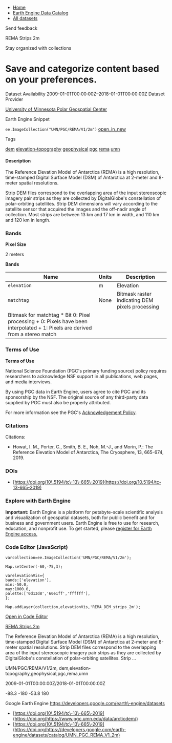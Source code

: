 



* [Home](https://developers.google.com/)
* [Earth Engine Data Catalog](https://developers.google.com/earth-engine/datasets)
* [All datasets](https://developers.google.com/earth-engine/datasets/catalog)





 
 
 Send feedback
 
 

REMA Strips 2m


 
 Stay organized with collections
 

 
 Save and categorize content based on your preferences.
================================================================================================================








Dataset Availability
2009\-01\-01T00:00:00Z–2018\-01\-01T00:00:00Z
Dataset Provider


[University of Minnesota Polar Geospatial Center](https://www.pgc.umn.edu/data/arcticdem/)



Earth Engine Snippet


`ee.ImageCollection("UMN/PGC/REMA/V1/2m")` 
[open\_in\_new](https://code.earthengine.google.com/?scriptPath=Examples:Datasets/UMN/UMN_PGC_REMA_V1_2m)





Tags


[dem](/earth-engine/datasets/tags/dem)
[elevation\-topography](/earth-engine/datasets/tags/elevation-topography)
[geophysical](/earth-engine/datasets/tags/geophysical)
[pgc](/earth-engine/datasets/tags/pgc)
[rema](/earth-engine/datasets/tags/rema)
[umn](/earth-engine/datasets/tags/umn)








#### Description



The Reference Elevation Model of Antarctica (REMA) is a high resolution,
time\-stamped Digital Surface Model (DSM) of Antarctica at 2\-meter and 8\-meter
spatial resolutions.


Strip DEM files correspond to the overlapping area of the input stereoscopic
imagery pair strips as they are collected by DigitalGlobe's constellation
of polar\-orbiting satellites. Strip DEM dimensions will vary according to
the satellite sensor that acquired the images and the off\-nadir angle of
collection. Most strips are between 13 km and 17 km in width, and 110 km
and 120 km in length.





### Bands



**Pixel Size**
  
2 meters



**Bands**




| Name | Units | Description |
| --- | --- | --- |
| `elevation` | m | Elevation |
| `matchtag` | None | Bitmask raster indicating DEM pixels processing |
| Bitmask for matchtag * Bit 0: Pixel processing 	+ 0: Pixels have been interpolated 	+ 1: Pixels are derived from a stereo match | | | | | | | | | | | | | | | | | | | | | | | | | | | | | | | | | | | | | | | | | | | | | | | | | | | | | | | | | | | | | | | | | | | | | | | | | | | | | | | | | | | | | | | | | | | | | | | | | | | |




### Terms of Use


**Terms of Use**


National Science Foundation (PGC's primary funding source) policy requires
researchers to acknowledge NSF support in all publications, web pages, and
media interviews.


By using PGC data in Earth Engine, users agree to cite PGC
and its sponsorship by the NSF. The original source of any third\-party data
supplied by PGC must also be properly attributed.


For more information see the PGC's
[Acknowledgement Policy](https://www.pgc.umn.edu/guides/user-services/acknowledgement-policy/).




### Citations



Citations:
* Howat, I. M., Porter, C., Smith, B. E., Noh, M.\-J., and Morin, P.:
The Reference Elevation Model of Antarctica, The Cryosphere, 13, 665\-674, 2019\.





### DOIs


* [https://doi.org/10\.5194/tc\-13\-665\-2019](https://doi.org/10.5194/tc-13-665-2019)




### Explore with Earth Engine


**Important:** 
 Earth Engine is a platform for petabyte\-scale scientific analysis and visualization of
 geospatial datasets, both for public benefit and for business and government users.
 Earth Engine is free to use for research, education, and nonprofit use. To get started, please
 [register for Earth Engine access.](https://console.cloud.google.com/earth-engine)



### Code Editor (JavaScript)



```
varcollection=ee.ImageCollection('UMN/PGC/REMA/V1/2m');

Map.setCenter(-60,-75,3);

varelevationVis={
bands:['elevation'],
min:-50.0,
max:1000.0,
palette:['0d13d8','60e1ff','ffffff'],
};

Map.addLayer(collection,elevationVis,'REMA_DEM_strips_2m');
```



[Open in Code Editor](https://code.earthengine.google.com/?scriptPath=Examples:Datasets/UMN/UMN_PGC_REMA_V1_2m)


[REMA Strips 2m](/earth-engine/datasets/catalog/UMN_PGC_REMA_V1_2m)

The Reference Elevation Model of Antarctica (REMA) is a high resolution, time\-stamped Digital Surface Model (DSM) of Antarctica at 2\-meter and 8\-meter spatial resolutions. Strip DEM files correspond to the overlapping area of the input stereoscopic imagery pair strips as they are collected by DigitalGlobe's constellation of polar\-orbiting satellites. Strip …

 UMN/PGC/REMA/V1/2m,
 dem,elevation\-topography,geophysical,pgc,rema,umn

2009\-01\-01T00:00:00Z/2018\-01\-01T00:00:00Z



 \-88\.3 \-180 \-53\.8 180
 



Google Earth Engine
https://developers.google.com/earth\-engine/datasets

* [https://doi.org/10\.5194/tc\-13\-665\-2019](https://doi.org/https://www.pgc.umn.edu/data/arcticdem/)
* [https://doi.org/10\.5194/tc\-13\-665\-2019](https://doi.org/https://developers.google.com/earth-engine/datasets/catalog/UMN_PGC_REMA_V1_2m)









